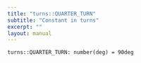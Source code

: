 ```yaml
---
title: "turns::QUARTER_TURN"
subtitle: "Constant in turns"
excerpt: ""
layout: manual
---
```




```kcl
turns::QUARTER_TURN: number(deg) = 90deg
```





